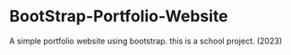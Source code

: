 # BootStrap-Portfolio-Website
A simple portfolio website using bootstrap. this is a school project. (2023)
